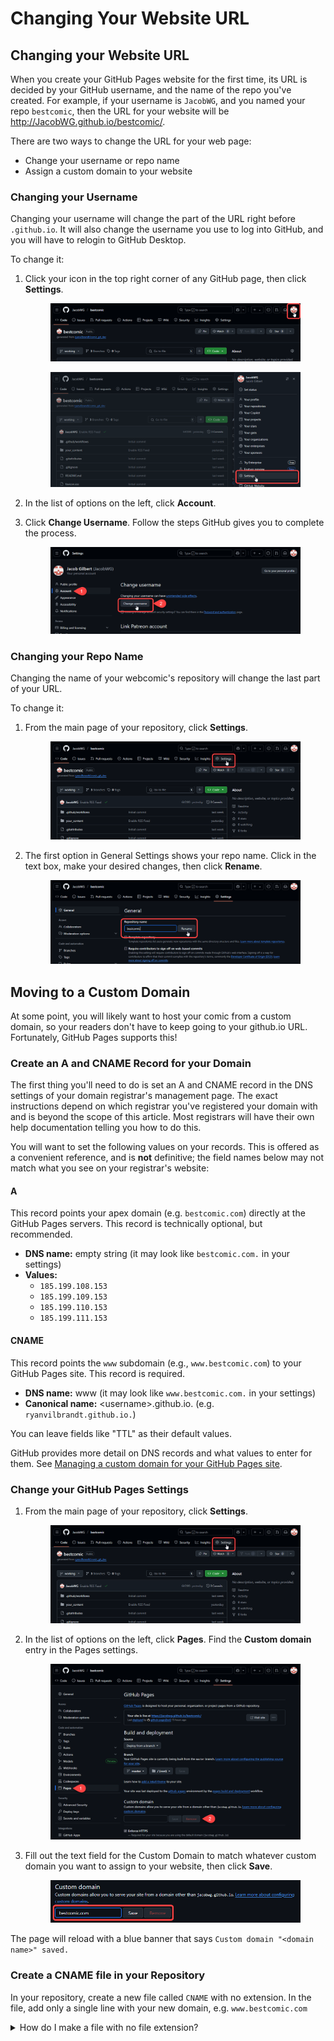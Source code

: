 # Changing Your Website URL

## Changing your Website URL

When you create your GitHub Pages website for the first time, its URL is decided by your GitHub username, and the name of the repo you've created. For example, if your username is `JacobWG`, and you named your repo `bestcomic`, then the URL for your website will be http://JacobWG.github.io/bestcomic/.

There are two ways to change the URL for your web page:&#x20;

* Change your username or repo name
* Assign a custom domain to your website

### Changing your Username

Changing your username will change the part of the URL right before `.github.io`. It will also change the username you use to log into GitHub, and you will have to relogin to GitHub Desktop.&#x20;

To change it:

1.  Click your icon in the top right corner of any GitHub page, then click **Settings**.&#x20;

    <figure><img src="../.gitbook/assets/change_username01_account.png" alt=""><figcaption></figcaption></figure>

    <figure><img src="../.gitbook/assets/change_username02_settings.png" alt=""><figcaption></figcaption></figure>
2. In the list of options on the left, click **Account**.&#x20;
3.  Click **Change Username**. Follow the steps GitHub gives you to complete the process.&#x20;

    <figure><img src="../.gitbook/assets/change_username03_change.png" alt=""><figcaption></figcaption></figure>

### Changing your Repo Name

Changing the name of your webcomic's repository will change the last part of your URL.&#x20;

To change it:

1.  From the main page of your repository, click **Settings**.&#x20;

    <figure><img src="../.gitbook/assets/change_repo01_settings.png" alt=""><figcaption></figcaption></figure>
2.  The first option in General Settings shows your repo name. Click in the text box, make your desired changes, then click **Rename**.&#x20;

    <figure><img src="../.gitbook/assets/change_repo02_rename.png" alt=""><figcaption></figcaption></figure>

## Moving to a Custom Domain

At some point, you will likely want to host your comic from a custom domain, so your readers don't have to keep going to your github.io URL. Fortunately, GitHub Pages supports this!

### Create an A and CNAME Record for your Domain

The first thing you'll need to do is set an A and CNAME record in the DNS settings of your domain registrar's management page. The exact instructions depend on which registrar you've registered your domain with and is beyond the scope of this article. Most registrars will have their own help documentation telling you how to do this.

You will want to set the following values on your records. This is offered as a convenient reference, and is **not** definitive; the field names below may not match what you see on your registrar's website:

#### A

This record points your apex domain (e.g. `bestcomic.com`) directly at the GitHub Pages servers. This record is technically optional, but recommended.

* **DNS name:** empty string (it may look like `bestcomic.com.` in your settings)
* **Values:**
  * `185.199.108.153`
  * `185.199.109.153`
  * `185.199.110.153`
  * `185.199.111.153`

#### CNAME

This record points the `www` subdomain (e.g., `www.bestcomic.com`) to your GitHub Pages site. This record is required.

* **DNS name:** www (it may look like `www.bestcomic.com.` in your settings)
* **Canonical name:** \<username>.github.io. (e.g. `ryanvilbrandt.github.io.`)

You can leave fields like "TTL" as their default values.

GitHub provides more detail on DNS records and what values to enter for them. See [Managing a custom domain for your GitHub Pages site](https://docs.github.com/en/pages/configuring-a-custom-domain-for-your-github-pages-site/managing-a-custom-domain-for-your-github-pages-site#dns-records-for-your-custom-domain).&#x20;

### Change your GitHub Pages Settings

1.  From the main page of your repository, click **Settings**.&#x20;

    <figure><img src="../.gitbook/assets/change_repo01_settings.png" alt=""><figcaption></figcaption></figure>
2.  In the list of options on the left, click **Pages**. Find the **Custom domain** entry in the Pages settings.&#x20;

    <figure><img src="../.gitbook/assets/custom_domain02_pages.png" alt=""><figcaption></figcaption></figure>
3.  Fill out the text field for the Custom Domain to match whatever custom domain you want to assign to your website, then click **Save**.&#x20;

    <figure><img src="../.gitbook/assets/custom_domain03_set_domain.png" alt=""><figcaption></figcaption></figure>

The page will reload with a blue banner that says `Custom domain "<domain name>" saved.`

### Create a CNAME file in your Repository

In your repository, create a new file called `CNAME` with no extension. In the file, add only a single line with your new domain, e.g. `www.bestcomic.com`&#x20;

<details>

<summary>How do I make a file with no file extension?</summary>

Windows by default makes it difficult to create files with no file extension. This section will walk you through a simple method to do so, but any method will work.

First, open File Explorer and go to the View tab, and check the box "File name extensions".

<figure><img src="../.gitbook/assets/image (1) (1).png" alt=""><figcaption></figcaption></figure>

Then, go to your repository. Right-click anywhere in the background of the folder, and go to New > Text Document.

<figure><img src="../.gitbook/assets/image (4) (1).png" alt=""><figcaption></figcaption></figure>

This will create a new text document in your folder and highlight the name to let you change it.

Select the whole filename, including the `.txt` extension, and replace it with `CNAME` and hit enter. A dialog will pop up warning you that the file "might become unusable". This is normal, and you can finish renaming the file by clicking **Yes**.

<figure><img src="../.gitbook/assets/image (5).png" alt=""><figcaption></figcaption></figure>

The CNAME file has now been created, and it should look like below.

<figure><img src="../.gitbook/assets/image (6).png" alt=""><figcaption></figcaption></figure>

Now, open the file so you can add your domain by right-clicking the file and clicking **Open with.**

<figure><img src="../.gitbook/assets/image (7).png" alt=""><figcaption></figcaption></figure>

In the new dialog that pops up, select **Notepad** and click **OK**.

<figure><img src="../.gitbook/assets/image (8).png" alt=""><figcaption></figcaption></figure>

This will open the file in Notepad. Add only a single line with your new domain, e.g. `www.bestcomic.com`&#x20;

Save and close Notepad, then commit and push your new CNAME file up to your repo. Your website will rebuild and deploy, and should now be accessible from your custom domain!

</details>
